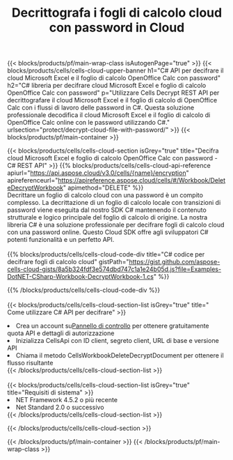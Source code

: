 ﻿---
title:  Decrittografa i fogli di calcolo cloud con password in Cloud
description:  API cloud e SDK per Microsoft Excel e OpenOffice Calc decodificano con password i file cloud. Decrittografa i fogli di calcolo cloud tramite il Cells Cloud API. L'SDK supporta i tipi di linguaggi di sviluppo. Includono Android, C#, Go, Java, NodeJS, Perl, PHP, Python, Ruby e swift.
url: /it/net/protect/decrypt-cloud-file-with-password/
---
{{< blocks/products/pf/main-wrap-class isAutogenPage="true" >}}
{{< blocks/products/cells/cells-cloud-upper-banner h1="C# API per decifrare il cloud Microsoft Excel e il foglio di calcolo OpenOffice Calc con password" h2="C# libreria per decifrare cloud Microsoft Excel e foglio di calcolo OpenOffice Calc con password" p="Utilizzare Cells Decrypt REST API per decrittografare il cloud Microsoft Excel e il foglio di calcolo di OpenOffice Calc con i flussi di lavoro delle password in C#. Questa soluzione professionale decodifica il cloud Microsoft Excel e il foglio di calcolo di OpenOffice Calc online con le password utilizzando C#." urlsection="protect/decrypt-cloud-file-with-password/" >}}
{{< blocks/products/pf/main-container >}}

{{< blocks/products/cells/cells-cloud-section isGrey="true" title="Decifra cloud Microsoft Excel e foglio di calcolo OpenOffice Calc con password - C# REST API" >}}
{{% blocks/products/cells/cells-cloud-api-reference apiurl="https://api.aspose.cloud/v3.0/cells/{name}/encryption" apireferenceurl="https://apireference.aspose.cloud/cells/#/Workbook/DeleteDecryptWorkbook" apimethod="DELETE" %}}
<br/>
Decrittare un foglio di calcolo cloud con una password è un compito complesso. La decrittazione di un foglio di calcolo locale con transizioni di password viene eseguita dal nostro SDK C# mantenendo il contenuto strutturale e logico principale del foglio di calcolo di origine. La nostra libreria C# è una soluzione professionale per decifrare fogli di calcolo cloud con una password online. Questo Cloud SDK offre agli sviluppatori C# potenti funzionalità e un perfetto API.
<br/>
<br/>
{{% blocks/products/cells/cells-cloud-code-div title="C# codice per decifrare fogli di calcolo cloud" gistPath="https://gist.github.com/aspose-cells-cloud-gists/8a5b324fdf3e574dbd747c1a1e24b05d.js?file=Examples-DotNET-CSharp-Workbook-DecryptWorkbook-1.cs" %}}
  
{{% /blocks/products/cells/cells-cloud-code-div %}}
<br/>
<br/>
{{< blocks/products/cells/cells-cloud-section-list isGrey="true" title=" Come utilizzare C# API per decifrare" >}}
<li> Crea un account su<a href="https://dashboard.aspose.cloud/">Pannello di controllo</a> per ottenere gratuitamente quota API e dettagli di autorizzazione</li>
<li>Inizializza CellsApi con ID client, segreto client, URL di base e versione API</li>
<li>Chiama il metodo CellsWorkbookDeleteDecryptDocument per ottenere il flusso risultante</li>
{{< /blocks/products/cells/cells-cloud-section-list >}}
<br/>
<br/>
{{< blocks/products/cells/cells-cloud-section-list isGrey="true" title="Requisiti di sistema" >}}
<li>NET Framework 4.5.2 o più recente</li>
<li>Net Standard 2.0 o successivo</li>
{{< /blocks/products/cells/cells-cloud-section-list >}}

{{< /blocks/products/cells/cells-cloud-section >}}

{{< /blocks/products/pf/main-container >}}
{{< /blocks/products/pf/main-wrap-class >}}
